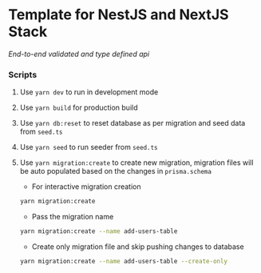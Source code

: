 # Template for NestJS and NextJS Stack
*End-to-end validated and type defined api*

### Scripts

1. Use `yarn dev` to run in development mode
2. Use `yarn build` for production build
3. Use `yarn db:reset` to reset database as per migration and seed data from `seed.ts`
4. Use `yarn seed` to run seeder from `seed.ts`
5. Use `yarn migration:create` to create new migration, migration files will be auto populated based on the changes in `prisma.schema`

    - For interactive migration creation
    ```bash
    yarn migration:create
    ```
    - Pass the migration name
    ```bash
    yarn migration:create --name add-users-table
    ```
    - Create only migration file and skip pushing changes to database
    ```bash
    yarn migration:create --name add-users-table --create-only
    ```